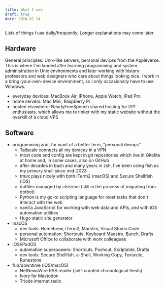 ```yaml
---
title: What I use
draft: true
date: 2024-02-24
---
```


Lists of things I use daily/frequently. Longer explanations may come later.

## Hardware

General principles: Unix-like servers, personal devices from the Appleverse. This is where I've landed after learning programming and system administration in Unix environments and later working with history professors and web designers who care about things looking nice. I work in a bring-your-own-device environment, so I only occasionally have to use Windows.

- everyday devices: MacBook Air, iPhone, Apple Watch, iPad Pro
- home servers: Mac Mini, Raspberry Pi
- hosted elsewhere: NearlyFreeSpeech shared hosting for DIY enthusiasts, which allows me to tinker with my static website without the overkill of a cloud VPS

## Software

- programming and, for want of a better term, "personal devops"
    - Tailscale connects all my devices in a VPN
    - most code and config are kept in git repositories which live in Gitolite at home and, in some cases, also on GitHub
    - after decades in bash and many years in zsh, I've been using fish as my primary shell since mid-2023
    - tmux plays nicely with both iTerm2 (macOS) and Secure Shellfish (iOS)
    - dotfiles managed by chezmoi (still in the process of migrating from dotbot)
    - Python is my go-to scripting language for most tasks that don't interact with the web
    - vanilla JavaScript for working with web data and APIs, and with iOS automation utilities
    - Hugo static site generator
- macOS
    - dev tools: Homebrew, iTerm2, MacVim, Visual Studio Code
    - personal automation: Shortcuts, Keyboard Maestro, Bunch, Drafts
    - Microsoft Office to collaborate with work colleagues
- iOS/iPadOS
    - automation superpowers: Shortcuts, Pushcut, Scriptable, Drafts
    - dev tools: Secure Shellfish, a-Shell, Working Copy, Textastic, Runestone
- fun/downtime (iOS/macOS)
    - NetNewsWire RSS reader (self-curated chronological feeds)
    - Ivory for Mastodon
    - Triode internet radio

